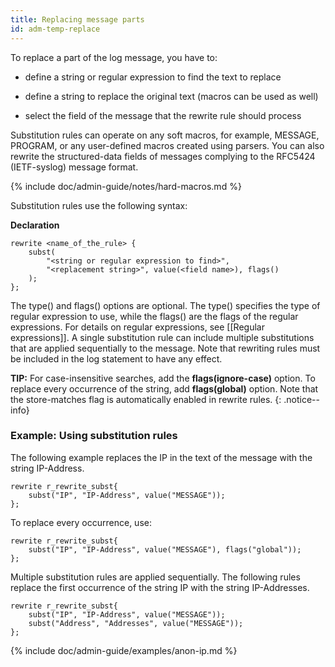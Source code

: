```yaml
---
title: Replacing message parts
id: adm-temp-replace
---
```


To replace a part of the log message, you have to:

- define a string or regular expression to find the text to replace

- define a string to replace the original text (macros can be used as
    well)

- select the field of the message that the rewrite rule should process

Substitution rules can operate on any soft macros, for example, MESSAGE,
PROGRAM, or any user-defined macros created using parsers. You can also
rewrite the structured-data fields of messages complying to the RFC5424
(IETF-syslog) message format.

{% include doc/admin-guide/notes/hard-macros.md %}

Substitution rules use the following syntax:

**Declaration**

```config
rewrite <name_of_the_rule> {
    subst(
        "<string or regular expression to find>",
        "<replacement string>", value(<field name>), flags()
    );
};
```

The type() and flags() options are optional. The type() specifies the
type of regular expression to use, while the flags() are the flags of
the regular expressions. For details on regular expressions, see
[[Regular expressions]].
A single substitution rule can include multiple substitutions that are
applied sequentially to the message. Note that rewriting rules must be
included in the log statement to have any effect.

**TIP:** For case-insensitive searches, add the **flags(ignore-case)**
option. To replace every occurrence of the string, add **flags(global)**
option. Note that the store-matches flag is automatically enabled in
rewrite rules.
{: .notice--info}

### Example: Using substitution rules

The following example replaces the IP in the text of the message with
the string IP-Address.

```config
rewrite r_rewrite_subst{
    subst("IP", "IP-Address", value("MESSAGE"));
};
```

To replace every occurrence, use:

```config
rewrite r_rewrite_subst{
    subst("IP", "IP-Address", value("MESSAGE"), flags("global"));
};
```

Multiple substitution rules are applied sequentially. The following
rules replace the first occurrence of the string IP with the string
IP-Addresses.

```config
rewrite r_rewrite_subst{
    subst("IP", "IP-Address", value("MESSAGE"));
    subst("Address", "Addresses", value("MESSAGE"));
};
```

{% include doc/admin-guide/examples/anon-ip.md %}

